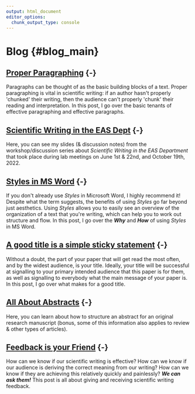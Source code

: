 ```yaml
---
output: html_document
editor_options:
  chunk_output_type: console
---
```




# Blog {#blog_main}

## [Proper Paragraphing](#Paragraphs) {-}

Paragraphs can be thought of as the basic building blocks of a text. Proper paragraphing is vital in scientific writing: if an author hasn't properly 'chunked' their writing, then the audience can't properly 'chunk' their reading and interpretation. In this post, I go over the basic tenants of effective paragraphing and effective paragraphs.

## [Scientific Writing in the EAS Dept](#EASslides) {-}

Here, you can see my slides (& discussion notes) from the workshop/discussion series about *Scientific Writing in the EAS Department* that took place during lab meetings on June 1st & 22nd, and October 19th, 2022. 


## [Styles in MS Word](#WordStyles) {-}

If you don't already use *Styles* in Microsoft Word, I highly recommend it! Despite what the term suggests, the benefits of using *Styles* go far beyond just aesthetics. Using *Styles* allows you to easily see an overview of the organization of a text that you're writing, which can help you to work out structure and flow. In this post, I go over the ***Why*** and ***How*** of using *Styles* in MS Word.
  
    
    
## [A good title is a simple sticky statement](#Titles) {-}

Without a doubt, the part of your paper that will get read the most often, and by the widest audience, is your title. Ideally, your title will be successful at signalling to your primary intended audience that this paper is for them, as well as signalling to everybody what the main message of your paper is. In this post, I go over what makes for a good title.
  
  
  
## [All About Abstracts](#Abstracts) {-}

Here, you can learn about how to structure an abstract for an original research manuscript (bonus, some of this information also applies to review & other types of articles). 
  
  
  
## [Feedback is your Friend](#FF) {-}

How can we know if our scientific writing is effective? How can we know if our audience is deriving the correct meaning from our writing? How can we know if they are achieving this relatively quickly and painlessly? ***We can ask them!*** This post is all about giving and receiving scientific writing feedback.
